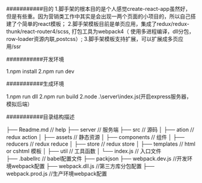  ###########目的 
 1.脚手架的根本目的是个人感觉create-react-app虽然好，但是有些重。因为营销类工作中其实是会出现一两个页面的小项目的，所以自己搭建了个简单的react模板； 
 2.脚手架模板目前是单页应用，集成了redux/redux-thunk/react-router4/scss, 打包工具为webpack4（ 使用多进程编译，dll分包，row-loader资源内联,postcss）; 3.脚手架模板支持扩展，可以扩展成多页应用/ssr

###########开发环境

1.npm install 
2.npm run dev

###########生成环境

1.npm run dll 
2.npm run build 
2.node .\server\index.js(开启express服务器，模拟后端）

###########目录结构描述

├── Readme.md                   // help
├── server                      // 服务端
├── src                         // 源码
│   ├── ation                   // redux action 
│   ├── assets                  // 静态资源
│   ├── components              // 组件
│   ├── reducers                // redux reduce
│   ├── store                   // redux store
│   ├── templates               // html or cshtml 模板
│   ├── util                    // 工具函数
│   └── index.js                        // 入口文件                  
├── .babellrc                   // babel配置文件
├── packjson
├── webpack.dev.js              //开发环境webpack配置
├── webpack.dll.js              //第三方库分包配置
├── webpack.prod.js             //生产环境webpack配置